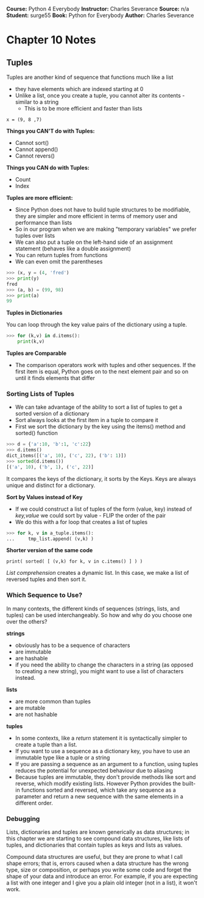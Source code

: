 __Course:__ Python 4 Everybody
__Instructor:__ Charles Severance
__Source:__ n/a
__Student:__ surge55
__Book:__ Python for Everybody
__Author:__ Charles Severance


# Chapter 10 Notes
## Tuples

Tuples are another kind of sequence that functions much like a list

- they have elements which are indexed starting at 0
- Unlike a list, once you create a tuple, you cannot alter its contents - similar to a string
  - This is to be more efficient and faster than lists

`x = (9, 8 ,7)`



**Things you CAN'T do with Tuples:**

- Cannot sort()
- Cannot append()
- Cannot revers()

**Things you CAN do with Tuples:**

- Count
- Index



**Tuples are more efficient:**

- Since Python does not have to build tuple structures to be modifiable, they are simpler and more efficient in terms of memory user and performance than lists
- So in our program when we are making "temporary variables" we prefer tuples over lists
-  We can also put a tuple on the left-hand side of an assignment statement (behaves like a double assignment)
- You can return tuples from functions
- We can even omit the parentheses

```py
>>> (x, y = (4, 'fred')
>>> print(y)
fred
>>> (a, b) = (99, 98)
>>> print(a)
99
```



**Tuples in Dictionaries**

You can loop through the key value pairs of the dictionary using a tuple.

```py 
>>> for (k,v) in d.items():
	print(k,v)
```



**Tuples are Comparable**

- The comparison operators work with tuples and other sequences. If the first item is equal, Python goes on to the next element pair and so on until it finds elements that differ



### Sorting Lists of Tuples

- We can take advantage of the ability to sort a list of tuples to get a sorted version of a dictionary
- Sort always looks at the first item in a tuple to compare it
- First we sort the dictionary by the key using the items() method and sorted() function

```py
>>> d = {'a':10, 'b':1, 'c':22}
>>> d.items()
dict_items([('a', 10), ('c', 22), ('b': 1)])
>>> sorted(d.items())
[('a', 10), ('b', 1), ('c', 22)]
```

It compares the keys of the dictionary, it sorts by the Keys. Keys are always unique and distinct for a dictionary.

**Sort by Values instead of Key**

- If we could construct a list of tuples of the form (value, key) instead of *key,value* we could sort by value - FLIP the order of the pair
- We do this with a for loop that creates a list of tuples

```py
>>> for k, v in a_tuple.items():
...		tmp_list.append( (v,k) )
```



**Shorter version of the same code**

`print( sorted( [ (v,k) for k, v in c.items() ] ) )`

*List comprehension* creates a dynamic list. In this case, we make a list of reversed tuples and then sort it.



### Which Sequence to Use?

In many contexts, the different kinds of sequences (strings, lists, and tuples) can be used interchangeably. So how and why do you choose one over the others?

**strings**

- obviously has to be a sequence of characters
- are immutable
- are hashable
- if you need the ability to change the characters in a string (as opposed to creating a new string), you might want to use a list of characters instead.

**lists**

- are more common than tuples
- are mutable
- are not hashable

**tuples**

- In some contexts, like a *return* statement it is syntactically simpler to create a tuple than a list.
- If you want to use a sequence as a dictionary key, you have to use an immutable type like a tuple or a string
- If you are passing a sequence as an argument to a function, using tuples reduces the potential for unexpected behaviour due to aliasing
- Because tuples are immutable, they don't provide methods like sort and reverse, which modify existing lists. However Python provides the built-in functions sorted and reversed, which take any sequence as a parameter and return a new sequence with the same elements in a different order.



### Debugging

Lists, dictionaries and tuples are known generically as data structures; in this chapter we are starting to see compound data structures, like lists of tuples, and dictionaries that contain tuples as keys and lists as values.

Compound data structures are useful, but they are prone to what I call shape errors; that is, errors caused when a data structure has the wrong type, size or composition, or perhaps you write some code and forget the shape of your data and introduce an error. For example, if  you are expecting a list with one integer and I give you a plain old integer (not in a list), it won't work.